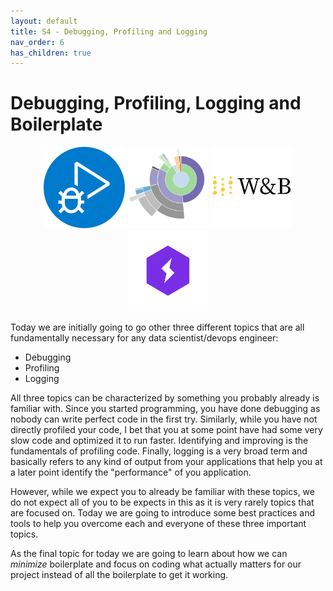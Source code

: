 ```yaml
---
layout: default
title: S4 - Debugging, Profiling and Logging
nav_order: 6
has_children: true
---
```


# Debugging, Profiling, Logging and Boilerplate

<p align="center">
  <img src="../figures/icons/debugger.png" width="130"> 
  <img src="../figures/icons/profiler.png" width="130"> 
  <img src="../figures/icons/w&b.png" width="130"> 
  <img src="../figures/icons/lightning.png" width="130"> 
</p>

Today we are initially going to go other three different topics that are all fundamentally necessary for any data 
scientist/devops engineer:

* Debugging
* Profiling
* Logging

All three topics can be characterized by something you probably already is familiar with. Since you started programming, 
you have done debugging as nobody can write perfect code in the first try. Similarly, while you have not directly 
profiled your code, I bet that you at some point have had some very slow code and optimized it to run faster. 
Identifying and improving is the fundamentals of profiling code. Finally, logging is a very broad term and basically 
refers to any kind of output from your applications that help you at a later point identify the "performance" of 
you application.

However, while we expect you to already be familiar with these topics, we do not expect all of you to be expects in 
this as it is very rarely topics that are focused on. Today we are going to introduce some best practices and tools to 
help you overcome each and everyone of these three important topics.

As the final topic for today we are going to learn about how we can *minimize* boilerplate and focus on coding what 
actually matters for our project instead of all the boilerplate to get it working.
